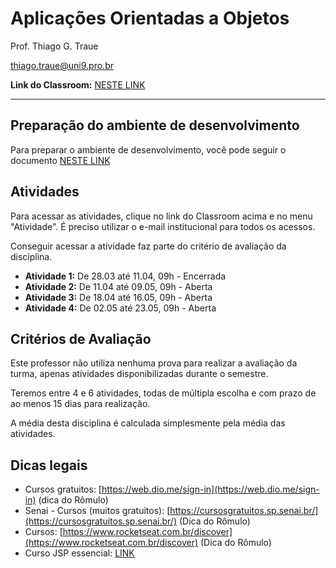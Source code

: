 # Aplicações Orientadas a Objetos

Prof. Thiago G. Traue

thiago.traue@uni9.pro.br

**Link do Classroom:** [NESTE LINK](https://classroom.google.com/c/NDY1OTgxOTIxMDE1?cjc=4ujfqrh)

---

## Preparação do ambiente de desenvolvimento

Para preparar o ambiente de desenvolvimento, você pode seguir o documento [NESTE LINK](https://docs.google.com/document/d/1ZW4JEaOXtpTkfoPwhcFJp44DrcqnU1O_4PvesLhmEpo/edit?usp=sharing)

## Atividades

Para acessar as atividades, clique no link do Classroom acima e no menu "Atividade". É preciso utilizar o e-mail institucional para todos os acessos.

Conseguir acessar a atividade faz parte do critério de avaliação da disciplina.

- **Atividade 1:** De 28.03 até 11.04, 09h - Encerrada
- **Atividade 2:** De 11.04 até 09.05, 09h - Aberta
- **Atividade 3:** De 18.04 até 16.05, 09h - Aberta
- **Atividade 4:** De 02.05 até 23.05, 09h - Aberta

## Critérios de Avaliação

Este professor não utiliza nenhuma prova para realizar a avaliação da turma, apenas atividades disponibilizadas durante o semestre.

Teremos entre 4 e 6 atividades, todas de múltipla escolha e com prazo de ao menos 15 dias para realização.

A média desta disciplina é calculada simplesmente pela média das atividades.

## Dicas legais

- Cursos gratuitos: [https://web.dio.me/sign-in](https://web.dio.me/sign-in) (dica do Rômulo)
- Senai - Cursos (muitos gratuitos): [https://cursosgratuitos.sp.senai.br/](https://cursosgratuitos.sp.senai.br/) (Dica do Rômulo)
- Cursos: [https://www.rocketseat.com.br/discover](https://www.rocketseat.com.br/discover) (Dica do Rômulo)
- Curso JSP essencial: [LINK](https://www.cursou.com.br/informatica/programacao/java/jsp-essencial-java-ee/)